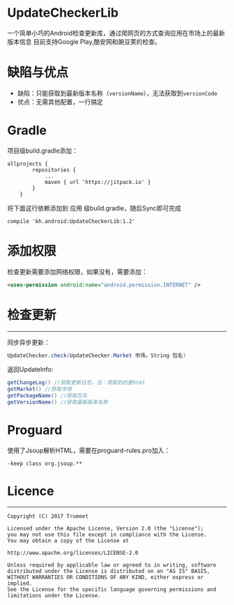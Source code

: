 # UpdateCheckerLib
一个简单小巧的Android检查更新库，通过爬网页的方式查询应用在市场上的最新版本信息
目前支持Google Play,酷安网和豌豆荚的检查。

# 缺陷与优点
* 缺陷：只能获取到最新版本名称（`versionName`），无法获取到`versionCode`
* 优点：无需其他配置，一行搞定

# Gradle
项目级build.gradle添加：
```grooxy
allprojects {
		repositories {
			...
			maven { url 'https://jitpack.io' }
		}
	}
```

将下面这行依赖添加到 应用 级build.gradle，随后Sync即可完成

`compile 'kh.android:UpdateCheckerLib:1.2'`

# 添加权限
检查更新需要添加网络权限，如果没有，需要添加：
```xml
<uses-permission android:name="android.permission.INTERNET" />
```
# 检查更新
--------
同步异步更新：
```java
UpdateChecker.check(UpdateChecker.Market 市场，String 包名)
```
返回UpdateInfo:
```java
getChangeLog() //获取更新日志，注：获取到的是html
getMarket() //获取市场
getPackageName() //获取包名
getVersionName() //获取最新版本名称
```
# Proguard
使用了Jsoup解析HTML，需要在proguard-rules.pro加入：
```
-keep class org.jsoup.**
```
# Licence 
--------
```
Copyright (C) 2017 Trumeet

Licensed under the Apache License, Version 2.0 (the "License");
you may not use this file except in compliance with the License.
You may obtain a copy of the License at

http://www.apache.org/licenses/LICENSE-2.0

Unless required by applicable law or agreed to in writing, software
distributed under the License is distributed on an "AS IS" BASIS,
WITHOUT WARRANTIES OR CONDITIONS OF ANY KIND, either express or implied.
See the License for the specific language governing permissions and
limitations under the License.
```
